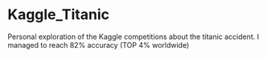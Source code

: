 # Kaggle_Titanic
Personal exploration of the Kaggle competitions about the titanic accident. I managed to reach 82% accuracy (TOP 4% worldwide)
